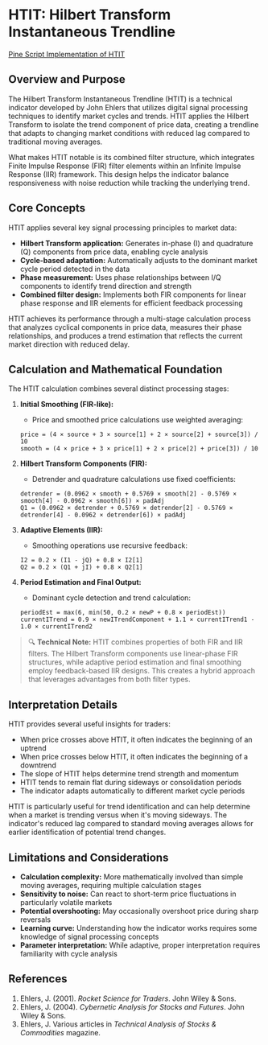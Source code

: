 # HTIT: Hilbert Transform Instantaneous Trendline

[Pine Script Implementation of HTIT](https://github.com/mihakralj/pinescript/blob/main/indicators/trends_IIR/htit.pine)

## Overview and Purpose

The Hilbert Transform Instantaneous Trendline (HTIT) is a technical indicator developed by John Ehlers that utilizes digital signal processing techniques to identify market cycles and trends. HTIT applies the Hilbert Transform to isolate the trend component of price data, creating a trendline that adapts to changing market conditions with reduced lag compared to traditional moving averages.

What makes HTIT notable is its combined filter structure, which integrates Finite Impulse Response (FIR) filter elements within an Infinite Impulse Response (IIR) framework. This design helps the indicator balance responsiveness with noise reduction while tracking the underlying trend.

## Core Concepts

HTIT applies several key signal processing principles to market data:

* **Hilbert Transform application:** Generates in-phase (I) and quadrature (Q) components from price data, enabling cycle analysis
* **Cycle-based adaptation:** Automatically adjusts to the dominant market cycle period detected in the data
* **Phase measurement:** Uses phase relationships between I/Q components to identify trend direction and strength
* **Combined filter design:** Implements both FIR components for linear phase response and IIR elements for efficient feedback processing

HTIT achieves its performance through a multi-stage calculation process that analyzes cyclical components in price data, measures their phase relationships, and produces a trend estimation that reflects the current market direction with reduced delay.

## Calculation and Mathematical Foundation

The HTIT calculation combines several distinct processing stages:

1. **Initial Smoothing (FIR-like):** 
   - Price and smoothed price calculations use weighted averaging:
   ```
   price = (4 × source + 3 × source[1] + 2 × source[2] + source[3]) / 10
   smooth = (4 × price + 3 × price[1] + 2 × price[2] + price[3]) / 10
   ```

2. **Hilbert Transform Components (FIR):** 
   - Detrender and quadrature calculations use fixed coefficients:
   ```
   detrender = (0.0962 × smooth + 0.5769 × smooth[2] - 0.5769 × smooth[4] - 0.0962 × smooth[6]) × padAdj
   Q1 = (0.0962 × detrender + 0.5769 × detrender[2] - 0.5769 × detrender[4] - 0.0962 × detrender[6]) × padAdj
   ```

3. **Adaptive Elements (IIR):** 
   - Smoothing operations use recursive feedback:
   ```
   I2 = 0.2 × (I1 - jQ) + 0.8 × I2[1]
   Q2 = 0.2 × (Q1 + jI) + 0.8 × Q2[1]
   ```

4. **Period Estimation and Final Output:** 
   - Dominant cycle detection and trend calculation:
   ```
   periodEst = max(6, min(50, 0.2 × newP + 0.8 × periodEst))
   currentITrend = 0.9 × newITrendComponent + 1.1 × currentITrend1 - 1.0 × currentITrend2
   ```

> 🔍 **Technical Note:** HTIT combines properties of both FIR and IIR filters. The Hilbert Transform components use linear-phase FIR structures, while adaptive period estimation and final smoothing employ feedback-based IIR designs. This creates a hybrid approach that leverages advantages from both filter types.

## Interpretation Details

HTIT provides several useful insights for traders:

- When price crosses above HTIT, it often indicates the beginning of an uptrend
- When price crosses below HTIT, it often indicates the beginning of a downtrend
- The slope of HTIT helps determine trend strength and momentum
- HTIT tends to remain flat during sideways or consolidation periods
- The indicator adapts automatically to different market cycle periods

HTIT is particularly useful for trend identification and can help determine when a market is trending versus when it's moving sideways. The indicator's reduced lag compared to standard moving averages allows for earlier identification of potential trend changes.

## Limitations and Considerations

* **Calculation complexity:** More mathematically involved than simple moving averages, requiring multiple calculation stages
* **Sensitivity to noise:** Can react to short-term price fluctuations in particularly volatile markets
* **Potential overshooting:** May occasionally overshoot price during sharp reversals
* **Learning curve:** Understanding how the indicator works requires some knowledge of signal processing concepts
* **Parameter interpretation:** While adaptive, proper interpretation requires familiarity with cycle analysis

## References

1. Ehlers, J. (2001). *Rocket Science for Traders*. John Wiley & Sons.
2. Ehlers, J. (2004). *Cybernetic Analysis for Stocks and Futures*. John Wiley & Sons.
3. Ehlers, J. Various articles in *Technical Analysis of Stocks & Commodities* magazine.
